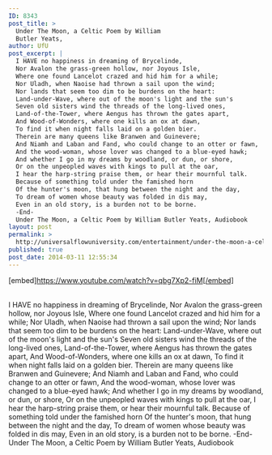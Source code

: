 ```yaml
---
ID: 8343
post_title: >
  Under The Moon, a Celtic Poem by William
  Butler Yeats,
author: UfU
post_excerpt: |
  I HAVE no happiness in dreaming of Brycelinde,
  Nor Avalon the grass-green hollow, nor Joyous Isle,
  Where one found Lancelot crazed and hid him for a while;
  Nor Uladh, when Naoise had thrown a sail upon the wind;
  Nor lands that seem too dim to be burdens on the heart:
  Land-under-Wave, where out of the moon's light and the sun's
  Seven old sisters wind the threads of the long-lived ones,
  Land-of-the-Tower, where Aengus has thrown the gates apart,
  And Wood-of-Wonders, where one kills an ox at dawn,
  To find it when night falls laid on a golden bier.
  Therein are many queens like Branwen and Guinevere;
  And Niamh and Laban and Fand, who could change to an otter or fawn,
  And the wood-woman, whose lover was changed to a blue-eyed hawk;
  And whether I go in my dreams by woodland, or dun, or shore,
  Or on the unpeopled waves with kings to pull at the oar,
  I hear the harp-string praise them, or hear their mournful talk.
  Because of something told under the famished horn
  Of the hunter's moon, that hung between the night and the day,
  To dream of women whose beauty was folded in dis may,
  Even in an old story, is a burden not to be borne.
  -End-
  Under The Moon, a Celtic Poem by William Butler Yeats, Audiobook
layout: post
permalink: >
  http://universalflowuniversity.com/entertainment/under-the-moon-a-celtic-poem-by-william-butler-yeats/
published: true
post_date: 2014-03-11 12:55:34
---
```

[embed]https://www.youtube.com/watch?v=qbg7Xp2-fiM[/embed]</br></br>
<p>I HAVE no happiness in dreaming of Brycelinde,
Nor Avalon the grass-green hollow, nor Joyous Isle,
Where one found Lancelot crazed and hid him for a while;
Nor Uladh, when Naoise had thrown a sail upon the wind;
Nor lands that seem too dim to be burdens on the heart:
Land-under-Wave, where out of the moon's light and the sun's
Seven old sisters wind the threads of the long-lived ones,
Land-of-the-Tower, where Aengus has thrown the gates apart,
And Wood-of-Wonders, where one kills an ox at dawn,
To find it when night falls laid on a golden bier.
Therein are many queens like Branwen and Guinevere;
And Niamh and Laban and Fand, who could change to an otter or fawn,
And the wood-woman, whose lover was changed to a blue-eyed hawk;
And whether I go in my dreams by woodland, or dun, or shore,
Or on the unpeopled waves with kings to pull at the oar,
I hear the harp-string praise them, or hear their mournful talk.
Because of something told under the famished horn
Of the hunter's moon, that hung between the night and the day,
To dream of women whose beauty was folded in dis may,
Even in an old story, is a burden not to be borne. 
-End-
Under The Moon, a Celtic Poem by William Butler Yeats, Audiobook</p>